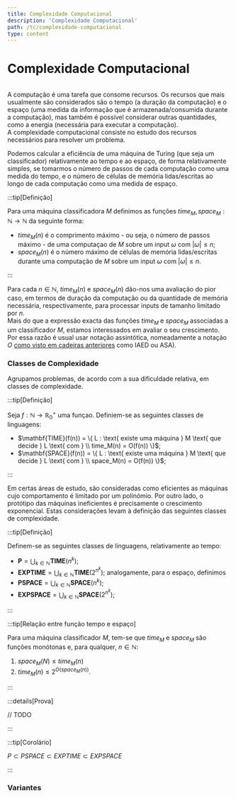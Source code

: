 ```yaml
---
title: Complexidade Computacional
description: 'Complexidade Computacional'
path: /tc/complexidade-computacional
type: content
---
```


# Complexidade Computacional

```toc

```

A computação é uma tarefa que consome recursos.
Os recursos que mais usualmente são considerados são o tempo (a duração da computação) e o espaço (uma medida da informação que é armazenada/consumida durante a computação), mas também é possível considerar outras quantidades, como a energia (necessária para executar a computação).  
A complexidade computacional consiste no estudo dos recursos necessários para resolver um problema.

Podemos calcular a eficiência de uma máquina de Turing (que seja um classificador) relativamente ao tempo e ao espaço, de forma relativamente simples, se tomarmos o número de passos de cada computação como uma medida do tempo, e o número de células de memória lidas/escritas ao longo de cada computação como uma medida de espaço.

:::tip[Definição]

Para uma máquina classificadora $M$ definimos as funções $time_M, space_M : \mathbb{N} \to \mathbb{N}$ da seguinte forma:

- $time_M(n)$ é o comprimento máximo - ou seja, o número de passos máximo - de uma computaçao de $M$ sobre um input $\omega$ com $|\omega| \leq n$;
- $space_M(n)$ é o número máximo de células de memória lidas/escritas durante uma computação de $M$ sobre um input $\omega$ com $|\omega| \leq n$.

:::

Para cada $n \in \mathbb{N}$, $time_M(n)$ e $space_M(n)$ dão-nos uma avaliação do pior caso, em termos de duração da computação ou da quantidade de memória necessária, respectivamente, para processar inputs de tamanho limitado por $n$.  
Mais do que a expressão exacta das funções $time_M$ e $space_M$ associadas a um classificador $M$, estamos interessados em avaliar o seu crescimento. Por essa razão é usual usar notação assintótica, nomeadamente a notação $O$ [como visto em cadeiras anteriores](/iaed/introducao-algoritmos#limite-assimpt%C3%B3tico-superior-o) como IAED ou ASA).

### Classes de Complexidade

Agrupamos problemas, de acordo com a sua dificuldade relativa, em classes de complexidade.

:::tip[Definição]

Seja $f : \mathbb{N} \to \mathbb{R}_0^+$ uma funçao. Definiem-se as seguintes classes de linguagens:

- $\mathbf{TIME}(f(n)) = \{ L : \text{ existe uma máquina } M \text{ que decide } L \text{ com } \\ time_M(n) = O(f(n)) \}$;
- $\mathbf{SPACE}(f(n)) = \{ L : \text{ existe uma máquina } M \text{ que decide } L \text{ com } \\ space_M(n) = O(f(n)) \}$;

:::

Em certas áreas de estudo, são consideradas como eficientes as máquinas cujo comportamento é limitado por um polinómio.
Por outro lado, o protótipo das máquinas ineficientes é precisamente o crescimento exponencial.
Estas considerações levam à definição das seguintes classes de complexidade.

:::tip[Definição]

Definem-se as seguintes classes de linguagens, relativamente ao tempo:

- $\mathbf{P} = \bigcup_{k \in \mathbb{N}} \mathbf{TIME}(n^k)$;
- $\mathbf{EXPTIME} = \bigcup_{k \in \mathbb{N}} \mathbf{TIME}(2^{n^k})$;
  analogamente, para o espaço, definimos
- $\mathbf{PSPACE} = \bigcup_{k \in \mathbb{N}} \mathbf{SPACE}(n^k)$;
- $\mathbf{EXPSPACE} = \bigcup_{k \in \mathbb{N}} \mathbf{SPACE}(2^{n^k})$;

:::

:::tip[Relação entre função tempo e espaço]

Para uma máquina classificador $M$, tem-se que $time_M$ e $space_M$ são funções monótonas e, para qualquer, $n \in \mathbb{N}$:

1. $space_M(N) \leq time_M(n)$
2. $time_M(n) \leq 2^{O(space_M(n))}$.

:::

:::details[Prova]

// TODO

:::

:::tip[Corolário]

$P \subset PSPACE \subset EXPTIME \subset EXPSPACE$

:::

### Variantes
